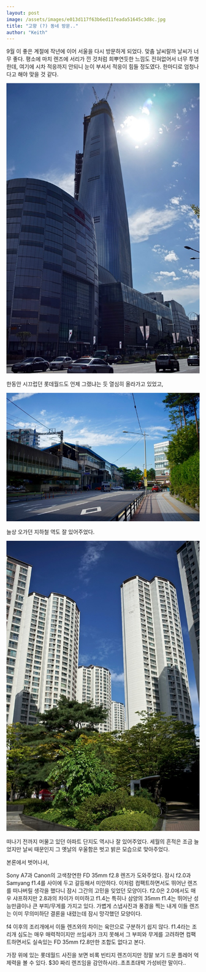 ```yaml
---
layout: post
image: /assets/images/e013d117f63b6ed11feada51645c3d8c.jpg
title: "고향 (?) 동네 방문.."
author: "Keith"
---
```



9월 이 좋은 계절에 작년에 이어 서울을 다시 방문하게 되었다. 맞춤 날씨랄까 날씨가 너무 좋다. 평소에 마치 렌즈에 서리가 낀 것처럼 희뿌연듯한 느낌도 전혀없어서 너무 투명한데, 여기에 시차 적응까지 안되니 눈이 부셔서 적응이 힘들 정도였다. 한마디로 엄청나다고 해야 맞을 것 같다.




![image](/assets/images/e013d117f63b6ed11feada51645c3d8c.jpg)


한동안 시끄럽던 롯데월드도 언제 그랬냐는 듯 열심히 올라가고 있었고,


![image](/assets/images/2a38c8368e56836804b0b7b1913cfc40.jpg)


늘상 오가던 지하철 역도 잘 있어주었다.


![image](/assets/images/6f116513fe829690e547f69a00d5d393.jpg)


떠나기 전까지 머물고 있던 아파트 단지도 역시나 잘 있어주었다. 세월의 흔적은 조금 늘었지만 날씨 때문인지 그 옛날의 우울함은 벗고 밝은 모습으로 맞아주었다.


본론에서 벗어나서,


Sony A7과 Canon의 고색창연한 FD 35mm f2.8 렌즈가 도와주었다. 잠시 f2.0과 Samyang f1.4를 사이에 두고 갈등해서 미안하다. 이처럼 컴팩트하면서도 뛰어난 렌즈를 떠나버릴 생각을 했다니 잠시 그간의 고민을 잊었던 모양이다. f2.0은 2.0에서도 매우 샤프하지만 2.8과의 차이가 미미하고 f1.4는 특히나 삼양의 35mm f1.4는 뛰어난 성능만큼이나 큰 부피/무게를 가지고 있다. 가볍게 스냅사진과 풍경을 찍는 내게 이들 렌즈는 이미 무의미하단 결론을 내렸는데 잠시 망각했던 모양이다.


f4 이후의 조리개에서 이들 렌즈와의 차이는 육안으로 구분하기 쉽지 않다. f1.4라는 조리개 심도는 매우 매력적이지만 쓰임새가 크지 못해서 그 부피와 무게를 고려하면 컴팩트하면서도 실속있는 FD 35mm f2.8만한 조합도 없다고 본다.


가장 위에 있는 롯데월드 사진을 보면 비록 빈티지 렌즈이지만 정말 보기 드문 플레어 억제력을 볼 수 있다. $30 짜리 렌즈임을 감안하시라..초초초대박 가성비란 말이다..






